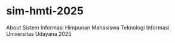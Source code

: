 # sim-hmti-2025
About Sistem Informasi Himpunan Mahasiswa Teknologi Informasi Universitas Udayana 2025
